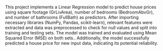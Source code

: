 This project implements a Linear Regression model to predict house prices using square footage (GrLivArea), number of bedrooms (BedroomAbvGr), and number of bathrooms (FullBath) as predictors. After importing necessary libraries (NumPy, Pandas, scikit-learn), relevant features were extracted and data was preprocessed to check for null values and split into training and testing sets. The model was trained and evaluated using Mean Squared Error (MSE) on both sets.. Additionally, the model successfully predicted a house price  for new input data, indicating its potential reliability.
